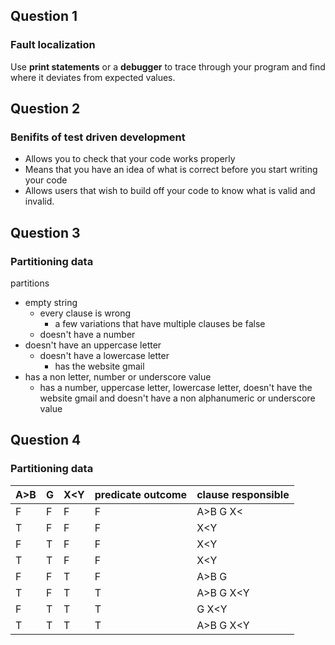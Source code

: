 ## Question 1
### Fault localization
Use **print statements** or a **debugger** to trace through your program and find where it deviates from expected values. 

## Question 2
### Benifits of test driven development
- Allows you to check that your code works properly
- Means that you have an idea of what is correct before you start writing your code
- Allows users that wish to build off your code to know what is valid and invalid. 

## Question 3
### Partitioning data
partitions
- empty string
  - every clause is wrong
    - a few variations that have multiple clauses be false
  - doesn't have a number
- doesn't have an uppercase letter
  - doesn't have a lowercase letter 
    - has the website gmail
- has a non letter, number or underscore value
  - has a number, uppercase letter, lowercase letter, doesn't have the website gmail and doesn't have a non alphanumeric or underscore value 

## Question 4
### Partitioning data

| A>B | G | X<Y | predicate outcome | clause responsible |
| --- |---| --- |        ---        |        ---         |
| F   | F |  F  |     F             |  A>B   G   X<      |
| T   | F |  F  |     F             |     X<Y            |
| F   | T |  F  |     F             |      X<Y           |
| T   | T |  F  |     F             |    X<Y             |
| F   | F |  T  |     F             |    A>B    G        |
| T   | F |  T  |     T             |    A>B   G   X<Y   |
| F   | T |  T  |     T             |    G   X<Y         |
| T   | T |  T  |     T             |   A>B   G   X<Y    |
